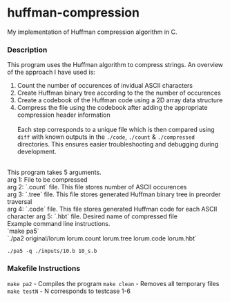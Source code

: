 # huffman-compression
My implementation of Huffman compression algorithm in C.
### Description 
This program uses the Huffman algorithm to compress strings. An overview of the approach I have used is: <br />
1. Count the number of occurences of invidual ASCII characters <br />
2. Create Huffman binary tree according to the the number of occurences <br />
3. Create a codebook of the Huffman code using a 2D array data structure <br />
4. Compress the file using the codebook after adding the appropriate compression header information<br /><br />
Each step corresponds to a unique file which is then compared using `diff` with known outputs in the `./code`, `./count` & `./compressed` directories. This ensures easier troubleshooting and debugging during development.
<br />
This program takes 5 arguments. <br />
arg 1: File to be compressed <br />
arg 2: `.count` file. This file stores number of ASCII occurences <br />
arg 3: `.tree` file. This file stores generated Huffman binary tree in preorder traversal<br />
arg 4: `.code` file. This file stores generated Huffman code for each ASCII character
arg 5: `.hbt` file. Desired name of compressed file
<br />
Example command line instructions. <br />
`make pa5` <br />
`./pa2 original/lorum lorum.count lorum.tree lorum.code lorum.hbt` <br />


`./pa5 -q ./inputs/10.b 10_s.b` <br />


### Makefile Instructions
`make pa2` - Compiles the program
`make clean` - Removes all temporary files
`make testN` - N corresponds to testcase 1-6
